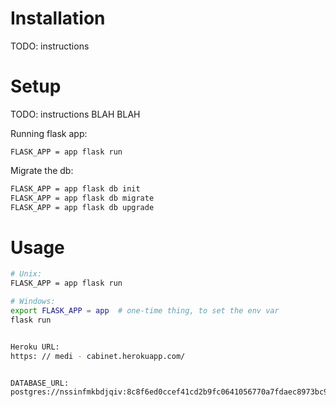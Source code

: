 # Installation

TODO: instructions

# Setup

TODO: instructions BLAH BLAH

Running flask app:
```
FLASK_APP = app flask run
```

Migrate the db:

```sh
FLASK_APP = app flask db init
FLASK_APP = app flask db migrate
FLASK_APP = app flask db upgrade
```

# Usage

```sh
# Unix:
FLASK_APP = app flask run

# Windows:
export FLASK_APP = app  # one-time thing, to set the env var
flask run


Heroku URL:
https: // medi - cabinet.herokuapp.com/


DATABASE_URL:
postgres://nssinfmkbdjqiv:8c8f6ed0ccef41cd2b9fc0641056770a7fdaec8973bc9f77927b2c9c24092b57@ec2-54-152-175-141.compute-1.amazonaws.com:5432/d4f3qq064sot52

```
